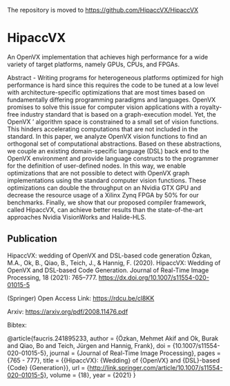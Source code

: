 The repository is moved to https://github.com/HipaccVX/HipaccVX

# HipaccVX

An OpenVX implementation that achieves high performance for a wide variety of target platforms, namely GPUs, CPUs, and FPGAs.

Abstract - Writing programs for heterogeneous platforms optimized for high performance is hard since this requires the code to be tuned at a low level with architecture-specific optimizations that are most times based on fundamentally differing programming paradigms and languages. OpenVX promises to solve this issue for computer vision applications with a royalty-free industry standard that is based on a graph-execution model. Yet, the OpenVX ’ algorithm space is constrained to a small set of vision functions. This hinders accelerating computations that are not included in the standard. In this paper, we analyze OpenVX vision functions to find an orthogonal set of computational abstractions. Based on these abstractions, we couple an existing domain-specific language (DSL) back end to the OpenVX environment and provide language constructs to the programmer for the definition of user-defined nodes. In this way, we enable optimizations that are not possible to detect with OpenVX graph implementations using the standard computer vision functions. These optimizations can double the throughput on an Nvidia GTX GPU and decrease the resource usage of a Xilinx Zynq FPGA by 50% for our benchmarks. Finally, we show that our proposed compiler framework, called HipaccVX, can achieve better results than the state-of-the-art approaches Nvidia VisionWorks and Halide-HLS.

## Publication

HipaccVX: wedding of OpenVX and DSL-based code generation
Özkan, M.A., Ok, B., Qiao, B., Teich, J., & Hannig, F. (2020). HipaccVX: Wedding of OpenVX and DSL-based Code Generation. Journal of Real-Time Image Processing, 18 (2021): 765–777. https://dx.doi.org/10.1007/s11554-020-01015-5

(Springer) Open Access Link: https://rdcu.be/cl8KK

Arxiv: https://arxiv.org/pdf/2008.11476.pdf

Bibtex:

@article{faucris.241895233,
 author = {Özkan, Mehmet Akif and Ok, Burak and Qiao, Bo and Teich, Jürgen and Hannig, Frank},
 doi = {10.1007/s11554-020-01015-5},
 journal = {Journal of Real-Time Image Processing},
 pages = {765 - 777},
 title = {{HipaccVX}: {Wedding} of {OpenVX} and {DSL}-based {Code} {Generation}},
 url = {http://link.springer.com/article/10.1007/s11554-020-01015-5},
 volume = {18},
 year = {2021}
}

